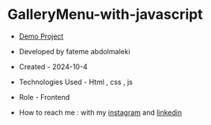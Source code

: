 # GalleryMenu-with-javascript


- [Demo Project](https://fatemeabdolmaleki.github.io/GalleryMenu-with-js/)

- Developed by fateme abdolmaleki

- Created - 2024-10-4

- Technologies Used - Html , css , js 
 
- Role - Frontend

- How to reach me : with my [instagram](https://www.instagram.com/fatemeabdolmaleki_) and [linkedin](https://www.linkedin.com/in/fateme-abdolmaleki/)

